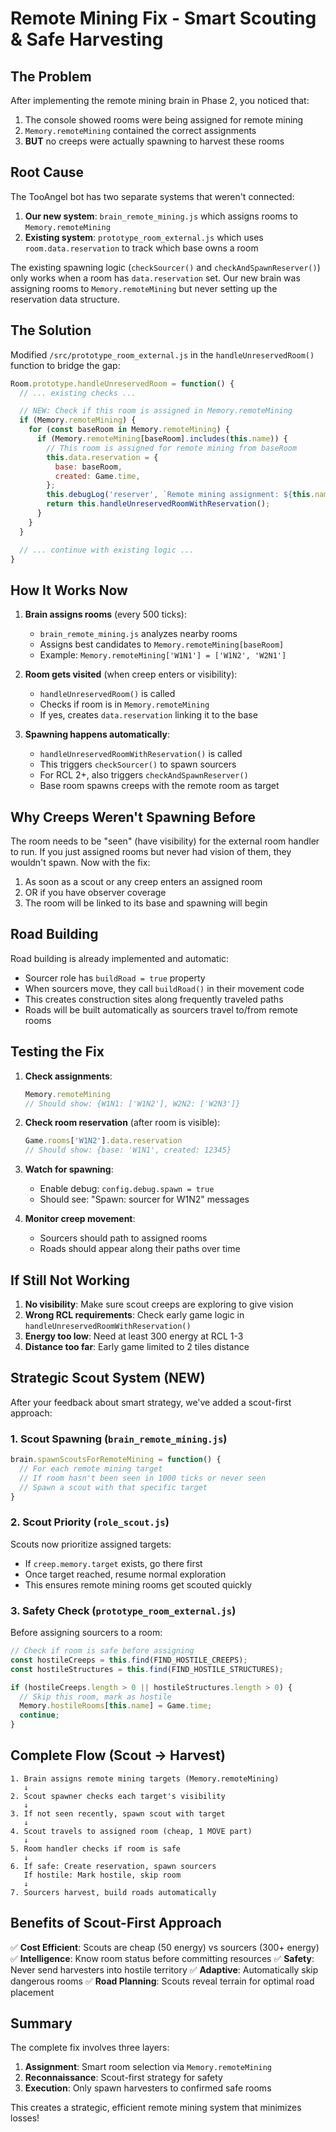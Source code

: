 # Remote Mining Fix - Smart Scouting & Safe Harvesting

## The Problem

After implementing the remote mining brain in Phase 2, you noticed that:
1. The console showed rooms were being assigned for remote mining
2. `Memory.remoteMining` contained the correct assignments
3. **BUT** no creeps were actually spawning to harvest these rooms

## Root Cause

The TooAngel bot has two separate systems that weren't connected:

1. **Our new system**: `brain_remote_mining.js` which assigns rooms to `Memory.remoteMining`
2. **Existing system**: `prototype_room_external.js` which uses `room.data.reservation` to track which base owns a room

The existing spawning logic (`checkSourcer()` and `checkAndSpawnReserver()`) only works when a room has `data.reservation` set. Our new brain was assigning rooms to `Memory.remoteMining` but never setting up the reservation data structure.

## The Solution

Modified `/src/prototype_room_external.js` in the `handleUnreservedRoom()` function to bridge the gap:

```javascript
Room.prototype.handleUnreservedRoom = function() {
  // ... existing checks ...

  // NEW: Check if this room is assigned in Memory.remoteMining
  if (Memory.remoteMining) {
    for (const baseRoom in Memory.remoteMining) {
      if (Memory.remoteMining[baseRoom].includes(this.name)) {
        // This room is assigned for remote mining from baseRoom
        this.data.reservation = {
          base: baseRoom,
          created: Game.time,
        };
        this.debugLog('reserver', `Remote mining assignment: ${this.name} assigned to ${baseRoom}`);
        return this.handleUnreservedRoomWithReservation();
      }
    }
  }

  // ... continue with existing logic ...
}
```

## How It Works Now

1. **Brain assigns rooms** (every 500 ticks):
   - `brain_remote_mining.js` analyzes nearby rooms
   - Assigns best candidates to `Memory.remoteMining[baseRoom]`
   - Example: `Memory.remoteMining['W1N1'] = ['W1N2', 'W2N1']`

2. **Room gets visited** (when creep enters or visibility):
   - `handleUnreservedRoom()` is called
   - Checks if room is in `Memory.remoteMining`
   - If yes, creates `data.reservation` linking it to the base

3. **Spawning happens automatically**:
   - `handleUnreservedRoomWithReservation()` is called
   - This triggers `checkSourcer()` to spawn sourcers
   - For RCL 2+, also triggers `checkAndSpawnReserver()`
   - Base room spawns creeps with the remote room as target

## Why Creeps Weren't Spawning Before

The room needs to be "seen" (have visibility) for the external room handler to run. If you just assigned rooms but never had vision of them, they wouldn't spawn. Now with the fix:

1. As soon as a scout or any creep enters an assigned room
2. OR if you have observer coverage
3. The room will be linked to its base and spawning will begin

## Road Building

Road building is already implemented and automatic:
- Sourcer role has `buildRoad = true` property
- When sourcers move, they call `buildRoad()` in their movement code
- This creates construction sites along frequently traveled paths
- Roads will be built automatically as sourcers travel to/from remote rooms

## Testing the Fix

1. **Check assignments**:
   ```javascript
   Memory.remoteMining
   // Should show: {W1N1: ['W1N2'], W2N2: ['W2N3']}
   ```

2. **Check room reservation** (after room is visible):
   ```javascript
   Game.rooms['W1N2'].data.reservation
   // Should show: {base: 'W1N1', created: 12345}
   ```

3. **Watch for spawning**:
   - Enable debug: `config.debug.spawn = true`
   - Should see: "Spawn: sourcer for W1N2" messages

4. **Monitor creep movement**:
   - Sourcers should path to assigned rooms
   - Roads should appear along their paths over time

## If Still Not Working

1. **No visibility**: Make sure scout creeps are exploring to give vision
2. **Wrong RCL requirements**: Check early game logic in `handleUnreservedRoomWithReservation()`
3. **Energy too low**: Need at least 300 energy at RCL 1-3
4. **Distance too far**: Early game limited to 2 tiles distance

## Strategic Scout System (NEW)

After your feedback about smart strategy, we've added a scout-first approach:

### 1. Scout Spawning (`brain_remote_mining.js`)
```javascript
brain.spawnScoutsForRemoteMining = function() {
  // For each remote mining target
  // If room hasn't been seen in 1000 ticks or never seen
  // Spawn a scout with that specific target
}
```

### 2. Scout Priority (`role_scout.js`)
Scouts now prioritize assigned targets:
- If `creep.memory.target` exists, go there first
- Once target reached, resume normal exploration
- This ensures remote mining rooms get scouted quickly

### 3. Safety Check (`prototype_room_external.js`)
Before assigning sourcers to a room:
```javascript
// Check if room is safe before assigning
const hostileCreeps = this.find(FIND_HOSTILE_CREEPS);
const hostileStructures = this.find(FIND_HOSTILE_STRUCTURES);

if (hostileCreeps.length > 0 || hostileStructures.length > 0) {
  // Skip this room, mark as hostile
  Memory.hostileRooms[this.name] = Game.time;
  continue;
}
```

## Complete Flow (Scout → Harvest)

```
1. Brain assigns remote mining targets (Memory.remoteMining)
   ↓
2. Scout spawner checks each target's visibility
   ↓
3. If not seen recently, spawn scout with target
   ↓
4. Scout travels to assigned room (cheap, 1 MOVE part)
   ↓
5. Room handler checks if room is safe
   ↓
6. If safe: Create reservation, spawn sourcers
   If hostile: Mark hostile, skip room
   ↓
7. Sourcers harvest, build roads automatically
```

## Benefits of Scout-First Approach

✅ **Cost Efficient**: Scouts are cheap (50 energy) vs sourcers (300+ energy)
✅ **Intelligence**: Know room status before committing resources
✅ **Safety**: Never send harvesters into hostile territory
✅ **Adaptive**: Automatically skip dangerous rooms
✅ **Road Planning**: Scouts reveal terrain for optimal road placement

## Summary

The complete fix involves three layers:
1. **Assignment**: Smart room selection via `Memory.remoteMining`
2. **Reconnaissance**: Scout-first strategy for safety
3. **Execution**: Only spawn harvesters to confirmed safe rooms

This creates a strategic, efficient remote mining system that minimizes losses!